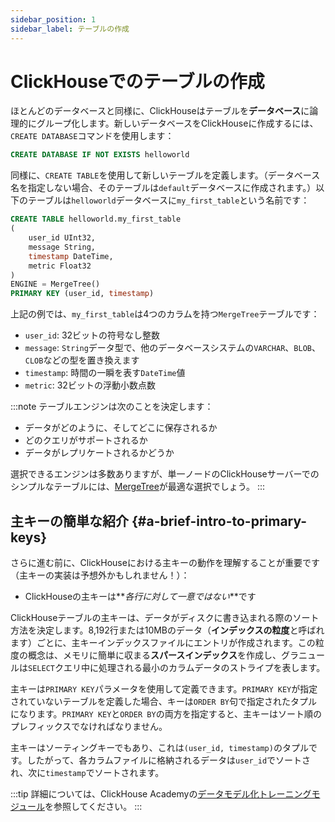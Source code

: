 ```yaml
---
sidebar_position: 1
sidebar_label: テーブルの作成
---
```



# ClickHouseでのテーブルの作成

ほとんどのデータベースと同様に、ClickHouseはテーブルを**データベース**に論理的にグループ化します。新しいデータベースをClickHouseに作成するには、`CREATE DATABASE`コマンドを使用します：

```sql
CREATE DATABASE IF NOT EXISTS helloworld
```

同様に、`CREATE TABLE`を使用して新しいテーブルを定義します。（データベース名を指定しない場合、そのテーブルは`default`データベースに作成されます。）以下のテーブルは`helloworld`データベースに`my_first_table`という名前です：

```sql
CREATE TABLE helloworld.my_first_table
(
    user_id UInt32,
    message String,
    timestamp DateTime,
    metric Float32
)
ENGINE = MergeTree()
PRIMARY KEY (user_id, timestamp)
```

上記の例では、`my_first_table`は4つのカラムを持つ`MergeTree`テーブルです：

- `user_id`:  32ビットの符号なし整数
- `message`: `String`データ型で、他のデータベースシステムの`VARCHAR`、`BLOB`、`CLOB`などの型を置き換えます
- `timestamp`: 時間の一瞬を表す`DateTime`値
- `metric`: 32ビットの浮動小数点数

:::note
テーブルエンジンは次のことを決定します：
- データがどのように、そしてどこに保存されるか
- どのクエリがサポートされるか
- データがレプリケートされるかどうか

選択できるエンジンは多数ありますが、単一ノードのClickHouseサーバーでのシンプルなテーブルには、[MergeTree](/engines/table-engines/mergetree-family/mergetree.md)が最適な選択でしょう。
:::

## 主キーの簡単な紹介 {#a-brief-intro-to-primary-keys}

さらに進む前に、ClickHouseにおける主キーの動作を理解することが重要です（主キーの実装は予想外かもしれません！）：

- ClickHouseの主キーは**_各行に対して一意ではない_**です

ClickHouseテーブルの主キーは、データがディスクに書き込まれる際のソート方法を決定します。8,192行または10MBのデータ（**インデックスの粒度**と呼ばれます）ごとに、主キーインデックスファイルにエントリが作成されます。この粒度の概念は、メモリに簡単に収まる**スパースインデックス**を作成し、グラニュールは`SELECT`クエリ中に処理される最小のカラムデータのストライプを表します。

主キーは`PRIMARY KEY`パラメータを使用して定義できます。`PRIMARY KEY`が指定されていないテーブルを定義した場合、キーは`ORDER BY`句で指定されたタプルになります。`PRIMARY KEY`と`ORDER BY`の両方を指定すると、主キーはソート順のプレフィックスでなければなりません。

主キーはソーティングキーでもあり、これは`(user_id, timestamp)`のタプルです。したがって、各カラムファイルに格納されるデータは`user_id`でソートされ、次に`timestamp`でソートされます。

:::tip
詳細については、ClickHouse Academyの[データモデル化トレーニングモジュール](https://learn.clickhouse.com/visitor_catalog_class/show/1328860/?utm_source=clickhouse&utm_medium=docs)を参照してください。
:::
